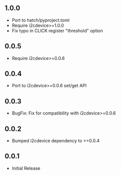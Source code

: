 1.0.0
-----

* Port to hatch/pyproject.toml
* Require i2cdevice>=1.0.0
* Fix typo in CLICK register "threshold" option

0.0.5
-----

* Require i2cdevice>=0.0.6

0.0.4
-----

* Port to i2cdevice>=0.0.6 set/get API

0.0.3
-----

* BugFix: Fix for compatibility with i2cdevice>=0.0.6

0.0.2
-----

* Bumped i2cdevice dependency to >=0.0.4

0.0.1
-----

* Initial Release
